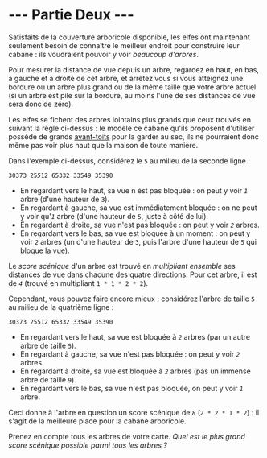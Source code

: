 # --- Partie Deux ---

Satisfaits de la couverture arboricole disponible, les elfes ont maintenant seulement besoin de connaître le meilleur endroit pour construire leur cabane : ils voudraient pouvoir y voir *beaucoup d'arbres*.

Pour mesurer la distance de vue depuis un arbre, regardez en haut, en bas, à gauche et à droite de cet arbre, et arrêtez vous si vous atteignez une bordure ou un arbre plus grand ou de la même taille que votre arbre actuel (si un arbre est pile sur la bordure, au moins l'une de ses distances de vue sera donc de zéro).

Les elfes se fichent des arbres lointains plus grands que ceux trouvés en suivant la règle ci-dessus : le modèle ce cabane qu'ils proposent d'utiliser possède de grands [avant-toits](https://i.pinimg.com/736x/53/6c/8e/536c8e8aa2c9e12bf9755cf5afb8a2a5--pvc.jpg) pour la garder au sec, ils ne pourraient donc même pas voir plus haut que la maison de toute manière.

Dans l'exemple ci-dessus, considérez le `5` au milieu de la seconde ligne :

<code><pre>30373
25<em>5</em>12
65332
33549
35390</pre></code>

- En regardant vers le haut, sa vue n ést pas bloquée : on peut y voir *`1`* arbre (d'une hauteur de `3`).
- En regardant à gauche, sa vue est immédiatement bloquée : on ne peut y voir qu'*`1`* arbre (d'une hauteur de `5`, juste à côté de lui).
- En regardant à droite, sa vue n'est pas bloquée : on peut y voir *`2`* arbres.
- En regardant vers le bas, sa vue est bloquée à un moment : on peut y voir *`2`*  arbres (un d'une hauteur de `3`, puis l'arbre d'une hauteur de `5` qui bloque la vue).

Le *score scénique* d'un arbre est trouvé en *multipliant ensemble* ses distances de vue dans chacune des quatre directions. Pour cet arbre, il est de *`4`* (trouvé en multipliant ``1 * 1 * 2 * 2``).

Cependant, vous pouvez faire encore mieux : considérez l'arbre de taille `5` au milieu de la quatrième ligne :

<code><pre>30373
25512
65332
33<em>5</em>49
35390</pre></code>

- En regardant vers le haut, sa vue est bloquée à *`2`* arbres (par un autre arbre de taille `5`).
- En regardant à gauche, sa vue n'est pas bloquée : on peut y voir *`2`* arbres.
- En regardant à droite, sa vue est bloquée à *`2`* arbres (pas un immense arbre de taille `9`).
- En regardant vers le bas, sa vue n'est pas bloquée, on peut y voir *`1`* arbre.

Ceci donne à l'arbre en question un score scénique de *`8`* (``2 * 2 * 1 * 2``) : il  s'agit de la meilleure place pour la cabane arboricole.

Prenez en compte tous les arbres de votre carte. *Quel est le plus grand score scénique possible parmi tous les arbres ?*
